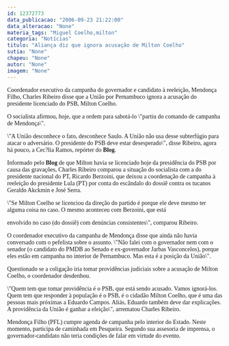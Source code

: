 ```yaml
---
id: 12372773
data_publicacao: "2006-09-23 21:22:00"
data_alteracao: "None"
materia_tags: "Miguel Coelho,milton"
categoria: "Notícias"
titulo: "Aliança diz que ignora acusação de Milton Coelho"
sutia: "None"
chapeu: "None"
autor: "None"
imagem: "None"
---
```

<p><P><FONT face=Verdana>Coordenador executivo da campanha do governador e candidato à reeleição, Mendonça Filho, Charles Ribeiro disse que a União por Pernambuco ignora a acusação do presidente licenciado do PSB, Milton Coelho.</FONT></P></p>
<p><P><FONT face=Verdana>O socialista afirmou, hoje, que a ordem para sabotá-lo \"partiu do comando de campanha de Mendonça\". </FONT></P></p>
<p><P><FONT face=Verdana>\"A União desconhece o fato, desconhece Saulo. A União não usa desse subterfúgio para atacar o adversário. O presidente do PSB deve estar desesperado\", disse Ribeiro, agora há pouco, a Cec?lia Ramos, repórter do <B>Blog</B>. </FONT></P></p>
<p><P><FONT face=Verdana>Informado pelo <B>Blog</B> de que Milton havia se licenciado hoje da presidência do PSB por causa das gravações, Charles Ribeiro comparou a situação do socialista com a do presidente nacional do PT, Ricardo Berzoini, que deixou a coordenação de campanha à reeleição do presidente Lula (PT) por conta do escândalo do dossiê contra os tucanos Geraldo Akckmin e José Serra. </FONT></P></p>
<p><P><FONT face=Verdana>\"Se Milton Coelho se licenciou da direção do partido é porque ele deve mesmo ter alguma coisa no caso. O mesmo aconteceu com Berzoini, que está</p>
<p> envolvido no caso (do dossiê) com denúncias consistentes\", comparou Ribeiro.</FONT></P></p>
<p><P><FONT face=Verdana>O coordenador executivo da campanha de Mendonça disse que ainda não havia conversado com o pefelista sobre o assunto. \"Não falei com o governador nem com o senador (o candidato do PMDB ao Senado e ex-governador Jarbas Vasconcelos), porque eles estão em campanha no interior de Pernambuco. Mas esta é a posição da União\". </FONT></P></p>
<p><P><FONT face=Verdana>Questionado se a coligação iria tomar providências judiciais sobre a acusação de Milton Coelho, o coordenador desdenhou. </FONT></P></p>
<p><P><FONT face=Verdana>\"Quem tem que tomar providência é o PSB, que está sendo acusado. Vamos ignorá-los. Quem tem que responder à população é o PSB, é o cidadão Milton Coelho, que é uma das pessoas mais próximas a Eduardo Campos. Aliás, Eduardo também deve dar explicações. A providência da União é ganhar a eleição\", arrematou Charles Ribeiro. </FONT></P></p>
<p><P><FONT face=Verdana>Mendonça Filho (PFL) cumpre agenda de campanha pelo interior do Estado. Neste momento, participa de caminhada em Pesqueira. Segundo sua assesoria de imprensa, o governador-candidato não teria condições de falar em virtude do evento. </FONT></P> </p>

